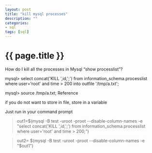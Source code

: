 ```yaml
---
layout: post
title: "kill mysql processes"
description: ""
categories: 
- sql
tags: [sql]
---
```

{{ page.title }}
================
How do I kill all the processes in Mysql “show processlist”?

mysql> select concat('KILL ',id,';') from information_schema.processlist
where user='root' and time > 200 into outfile '/tmp/a.txt';

mysql> source /tmp/a.txt;
Reference

if you do not want to store in file, store in a variable

Just run in your command prompt

> out1=$(mysql -B test -uroot -proot --disable-column-names  -e "select concat('KILL ',id,';') from information_schema.processlist where user='root' and time > 200;")

> out2= $(mysql -B test -uroot -proot --disable-column-names  -e "$out1")





